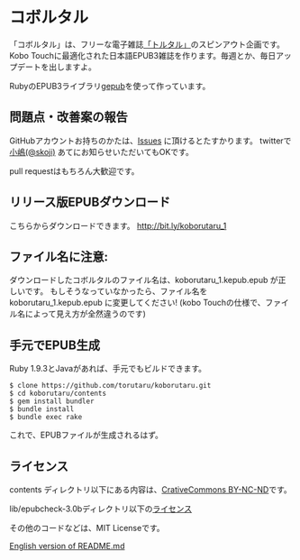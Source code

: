 コボルタル
==========

「コボルタル」は、フリーな電子雑誌[「トルタル」](http://facebook.com/torutaru)のスピンアウト企画です。Kobo Touchに最適化された日本語EPUB3雑誌を作ります。毎週とか、毎日アップデートを出しますよ。

RubyのEPUB3ライブラリ[gepub](http://github.com/skoji/gepub)を使って作っています。

## 問題点・改善案の報告

GitHubアカウントお持ちのかたは、[Issues](https://github.com/torutaru/koborutaru/issues)  に頂けるとたすかります。
twitterで [小嶋(@skoji)](http://twitter.com/skoji) あてにお知らせいただいてもOKです。

pull requestはもちろん大歓迎です。

## リリース版EPUBダウンロード

こちらからダウンロードできます。
http://bit.ly/koborutaru_1

## ファイル名に注意:

ダウンロードしたコボルタルのファイル名は、koborutaru\_1.kepub.epub が正しいです。
もしそうなっていなかったら、ファイル名を koborutaru\_1.kepub.epub に変更してください!
(kobo Touchの仕様で、ファイル名によって見え方が全然違うのです)

## 手元でEPUB生成

Ruby 1.9.3とJavaがあれば、手元でもビルドできます。

    $ clone https://github.com/torutaru/koborutaru.git
    $ cd koborutaru/contents
    $ gem install bundler
    $ bundle install
    $ bundle exec rake
    
これで、EPUBファイルが生成されるはず。

## ライセンス

contents ディレクトリ以下にある内容は、[CrativeCommons BY-NC-ND](http://creativecommons.org/licenses/by-nc-nd/2.5/)です。

lib/epubcheck-3.0bディレクトリ以下の[ライセンス](https://github.com/torutaru/koborutaru/blob/master/lib/epubcheck-3.0b5/COPYING.txt)

その他のコードなどは、MIT Licenseです。



[English version of README.md](https://github.com/torutaru/koborutaru/blob/master/README.en.md)
